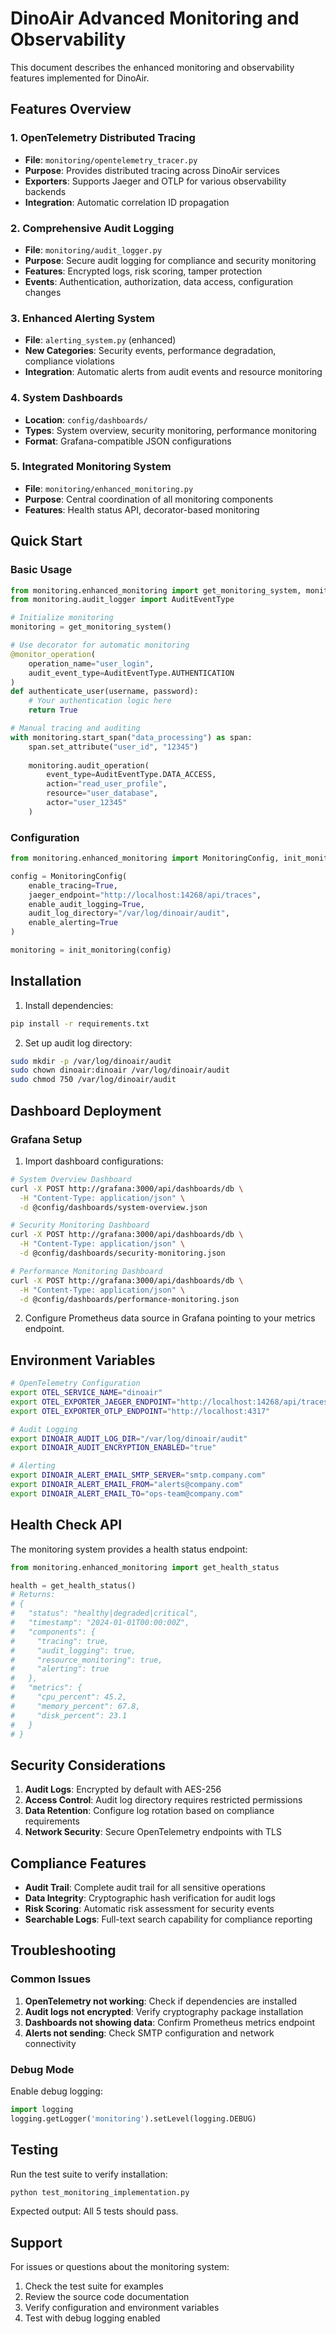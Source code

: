 # DinoAir Advanced Monitoring and Observability

This document describes the enhanced monitoring and observability features implemented for DinoAir.

## Features Overview

### 1. OpenTelemetry Distributed Tracing
- **File**: `monitoring/opentelemetry_tracer.py`
- **Purpose**: Provides distributed tracing across DinoAir services
- **Exporters**: Supports Jaeger and OTLP for various observability backends
- **Integration**: Automatic correlation ID propagation

### 2. Comprehensive Audit Logging
- **File**: `monitoring/audit_logger.py`
- **Purpose**: Secure audit logging for compliance and security monitoring
- **Features**: Encrypted logs, risk scoring, tamper protection
- **Events**: Authentication, authorization, data access, configuration changes

### 3. Enhanced Alerting System
- **File**: `alerting_system.py` (enhanced)
- **New Categories**: Security events, performance degradation, compliance violations
- **Integration**: Automatic alerts from audit events and resource monitoring

### 4. System Dashboards
- **Location**: `config/dashboards/`
- **Types**: System overview, security monitoring, performance monitoring
- **Format**: Grafana-compatible JSON configurations

### 5. Integrated Monitoring System
- **File**: `monitoring/enhanced_monitoring.py`
- **Purpose**: Central coordination of all monitoring components
- **Features**: Health status API, decorator-based monitoring

## Quick Start

### Basic Usage

```python
from monitoring.enhanced_monitoring import get_monitoring_system, monitor_operation
from monitoring.audit_logger import AuditEventType

# Initialize monitoring
monitoring = get_monitoring_system()

# Use decorator for automatic monitoring
@monitor_operation(
    operation_name="user_login",
    audit_event_type=AuditEventType.AUTHENTICATION
)
def authenticate_user(username, password):
    # Your authentication logic here
    return True

# Manual tracing and auditing
with monitoring.start_span("data_processing") as span:
    span.set_attribute("user_id", "12345")
    
    monitoring.audit_operation(
        event_type=AuditEventType.DATA_ACCESS,
        action="read_user_profile",
        resource="user_database",
        actor="user_12345"
    )
```

### Configuration

```python
from monitoring.enhanced_monitoring import MonitoringConfig, init_monitoring

config = MonitoringConfig(
    enable_tracing=True,
    jaeger_endpoint="http://localhost:14268/api/traces",
    enable_audit_logging=True,
    audit_log_directory="/var/log/dinoair/audit",
    enable_alerting=True
)

monitoring = init_monitoring(config)
```

## Installation

1. Install dependencies:
```bash
pip install -r requirements.txt
```

2. Set up audit log directory:
```bash
sudo mkdir -p /var/log/dinoair/audit
sudo chown dinoair:dinoair /var/log/dinoair/audit
sudo chmod 750 /var/log/dinoair/audit
```

## Dashboard Deployment

### Grafana Setup

1. Import dashboard configurations:
```bash
# System Overview Dashboard
curl -X POST http://grafana:3000/api/dashboards/db \
  -H "Content-Type: application/json" \
  -d @config/dashboards/system-overview.json

# Security Monitoring Dashboard  
curl -X POST http://grafana:3000/api/dashboards/db \
  -H "Content-Type: application/json" \
  -d @config/dashboards/security-monitoring.json

# Performance Monitoring Dashboard
curl -X POST http://grafana:3000/api/dashboards/db \
  -H "Content-Type: application/json" \
  -d @config/dashboards/performance-monitoring.json
```

2. Configure Prometheus data source in Grafana pointing to your metrics endpoint.

## Environment Variables

```bash
# OpenTelemetry Configuration
export OTEL_SERVICE_NAME="dinoair"
export OTEL_EXPORTER_JAEGER_ENDPOINT="http://localhost:14268/api/traces"
export OTEL_EXPORTER_OTLP_ENDPOINT="http://localhost:4317"

# Audit Logging
export DINOAIR_AUDIT_LOG_DIR="/var/log/dinoair/audit"
export DINOAIR_AUDIT_ENCRYPTION_ENABLED="true"

# Alerting
export DINOAIR_ALERT_EMAIL_SMTP_SERVER="smtp.company.com"
export DINOAIR_ALERT_EMAIL_FROM="alerts@company.com"
export DINOAIR_ALERT_EMAIL_TO="ops-team@company.com"
```

## Health Check API

The monitoring system provides a health status endpoint:

```python
from monitoring.enhanced_monitoring import get_health_status

health = get_health_status()
# Returns:
# {
#   "status": "healthy|degraded|critical",
#   "timestamp": "2024-01-01T00:00:00Z",
#   "components": {
#     "tracing": true,
#     "audit_logging": true,
#     "resource_monitoring": true,
#     "alerting": true
#   },
#   "metrics": {
#     "cpu_percent": 45.2,
#     "memory_percent": 67.8,
#     "disk_percent": 23.1
#   }
# }
```

## Security Considerations

1. **Audit Logs**: Encrypted by default with AES-256
2. **Access Control**: Audit log directory requires restricted permissions
3. **Data Retention**: Configure log rotation based on compliance requirements
4. **Network Security**: Secure OpenTelemetry endpoints with TLS

## Compliance Features

- **Audit Trail**: Complete audit trail for all sensitive operations
- **Data Integrity**: Cryptographic hash verification for audit logs
- **Risk Scoring**: Automatic risk assessment for security events
- **Searchable Logs**: Full-text search capability for compliance reporting

## Troubleshooting

### Common Issues

1. **OpenTelemetry not working**: Check if dependencies are installed
2. **Audit logs not encrypted**: Verify cryptography package installation
3. **Dashboards not showing data**: Confirm Prometheus metrics endpoint
4. **Alerts not sending**: Check SMTP configuration and network connectivity

### Debug Mode

Enable debug logging:
```python
import logging
logging.getLogger('monitoring').setLevel(logging.DEBUG)
```

## Testing

Run the test suite to verify installation:
```bash
python test_monitoring_implementation.py
```

Expected output: All 5 tests should pass.

## Support

For issues or questions about the monitoring system:
1. Check the test suite for examples
2. Review the source code documentation
3. Verify configuration and environment variables
4. Test with debug logging enabled